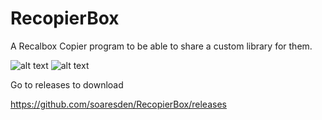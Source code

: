 # RecopierBox
A Recalbox Copier program to be able to share a custom library for them.

![alt text](https://images2.imagebam.com/e5/5e/06/352d971358966266.png)
![alt text](https://images2.imagebam.com/a0/8a/0b/a235ce1358966262.png)

Go to releases to download

https://github.com/soaresden/RecopierBox/releases
